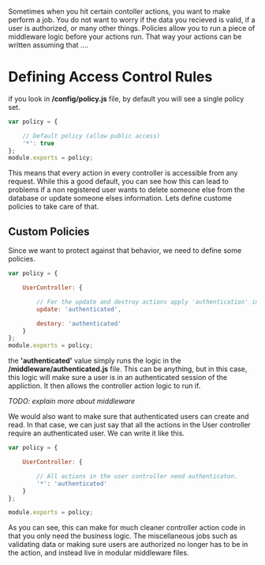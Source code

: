 Sometimes when you hit certain contoller actions, you want to make perform a job. You do not want to
worry if the data you recieved is valid, if a user is authorized, or many other things. Policies
allow you to run a piece of middleware logic before your actions run. That way your actions can be
written assuming that .... 

# Defining Access Control Rules
if you look in **/config/policy.js** file, by default you will see a single policy set.

```javascript
var policy = {

	// Default policy (allow public access)
	'*': true
};
module.exports = policy;
```

This means that every action in every controller is accessible from any request.
While this a good default, you can see how this can lead to problems if a non registered user wants
to delete someone else from the database or update someone elses information. Lets define custome
policies to take care of that.

## Custom Policies

Since we want to protect against that behavior, we need to define some policies.

```javascript
var policy = {

	UserController: {

		// For the update and destroy actions apply 'authentication' instead
		update: 'authenticated',

		destory: 'authenticated'
	}
};
module.exports = policy;
```

the **'authenticated'** value simply runs the logic in the **/middleware/authenticated.js** file.
This can be anything, but in this case, this logic will make sure a user is in an authenticated
session of the appliction. It then allows the controller action logic to run if. 

_TODO: explain more about middleware_

We would also want to make sure that authenticated users can create and read. In that case, we can
just say that all the actions in the User controller require an authenticated user. We can write it
like this.

```javascript
var policy = {

	UserController: {

		// All actions in the user controller need authenticaton.
		'*': 'authenticated'
	}
};

module.exports = policy;
```

As you can see, this can make for much cleaner controller action code in that you only need the
business logic. The miscellaneous jobs such as validating data or making sure users are authorized
no longer has to be in the action, and instead live in modular middleware files. 